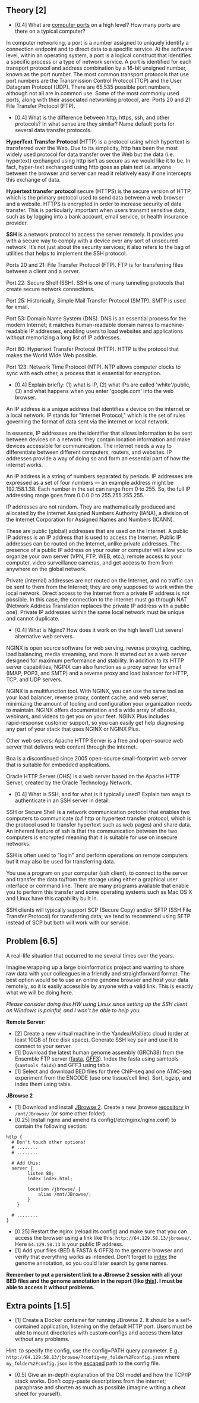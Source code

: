 ## Theory [2]

* [0.4] What are [computer ports](https://www.cloudflare.com/learning/network-layer/what-is-a-computer-port/) on a high level? How many ports are there on a typical computer?

In computer networking, a port is a number assigned to uniquely identify a connection endpoint and to direct data to a specific service. At the software level, within an operating system, a port is a logical construct that identifies a specific process or a type of network service. A port is identified for each transport protocol and address combination by a 16-bit unsigned number, known as the port number. The most common transport protocols that use port numbers are the Transmission Control Protocol (TCP) and the User Datagram Protocol (UDP). There are 65,535 possible port numbers, although not all are in common use. Some of the most commonly used ports, along with their associated networking protocol, are: Ports 20 and 21: File Transfer Protocol (FTP). 

* [0.4] What is the difference between http, https, ssh, and other protocols? In what sense are they similar? Name default ports for several data transfer protocols.

**HyperText Transfer Protocol** (HTTP) is a protocol using which hypertext is transferred over the Web. Due to its simplicity, http has been the most widely used protocol for data transfer over the Web but the data (i.e. hypertext) exchanged using http isn’t as secure as we would like it to be. In fact, hyper-text exchanged using http goes as plain text i.e. anyone between the browser and server can read it relatively easy if one intercepts this exchange of data.  

**Hypertext transfer protocol** secure (HTTPS) is the secure version of HTTP, which is the primary protocol used to send data between a web browser and a website. HTTPS is encrypted in order to increase security of data transfer. This is particularly important when users transmit sensitive data, such as by logging into a bank account, email service, or health insurance provider.

**SSH** is a network protocol to access the server remotely. It provides you with a secure way to comply with a device over any sort of unsecured network. It’s not just about the security services; it also refers to the bag of utilities that helps to implement the SSH protocol.

Ports 20 and 21: File Transfer Protocol (FTP). FTP is for transferring files between a client and a server.

Port 22: Secure Shell (SSH). SSH is one of many tunneling protocols that create secure network connections.

Port 25: Historically, Simple Mail Transfer Protocol (SMTP). SMTP is used for email.

Port 53: Domain Name System (DNS). DNS is an essential process for the modern Internet; it matches human-readable domain names to machine-readable IP addresses, enabling users to load websites and applications without memorizing a long list of IP addresses.

Port 80: Hypertext Transfer Protocol (HTTP). HTTP is the protocol that makes the World Wide Web possible.

Port 123: Network Time Protocol (NTP). NTP allows computer clocks to sync with each other, a process that is essential for encryption.

* [0.4] Explain briefly: (1) what is IP, (2) what IPs are called 'white'/public, (3) and what happens when you enter 'google.com' into the web browser.

An IP address is a unique address that identifies a device on the internet or a local network. IP stands for "Internet Protocol," which is the set of rules governing the format of data sent via the internet or local network.

In essence, IP addresses are the identifier that allows information to be sent between devices on a network: they contain location information and make devices accessible for communication. The internet needs a way to differentiate between different computers, routers, and websites. IP addresses provide a way of doing so and form an essential part of how the internet works.

An IP address is a string of numbers separated by periods. IP addresses are expressed as a set of four numbers — an example address might be 192.158.1.38. Each number in the set can range from 0 to 255. So, the full IP addressing range goes from 0.0.0.0 to 255.255.255.255.

IP addresses are not random. They are mathematically produced and allocated by the Internet Assigned Numbers Authority (IANA), a division of the Internet Corporation for Assigned Names and Numbers (ICANN).

These are public (global) addresses that are used on the Internet. A public IP address is an IP address that is used to access the Internet. Public IP addresses can be routed on the Internet, unlike private addresses. 
The presence of a public IP address on your router or computer will allow you to organize your own server (VPN, FTP, WEB, etc.), remote access to your computer, video surveillance cameras, and get access to them from anywhere on the global network.

Private (internal) addresses are not routed on the Internet, and no traffic can be sent to them from the Internet; they are only supposed to work within the local network. Direct access to the Internet from a private IP address is not possible. In this case, the connection to the Internet must go through NAT (Network Address Translation replaces the private IP address with a public one). Private IP addresses within the same local network must be unique and cannot duplicate.

* [0.4] What is Nginx? How does it work on the high level? List several alternative web servers.

NGINX is open source software for web serving, reverse proxying, caching, load balancing, media streaming, and more. It started out as a web server designed for maximum performance and stability. In addition to its HTTP server capabilities, NGINX can also function as a proxy server for email (IMAP, POP3, and SMTP) and a reverse proxy and load balancer for HTTP, TCP, and UDP servers.

NGINX is a multifunction tool. With NGINX, you can use the same tool as your load balancer, reverse proxy, content cache, and web server, minimizing the amount of tooling and configuration your organization needs to maintain. NGINX offers documentation and a wide array of eBooks, webinars, and videos to get you on your feet. NGINX Plus includes rapid‑response customer support, so you can easily get help diagnosing any part of your stack that uses NGINX or NGINX Plus.

Other web servers:
Apache HTTP Server is a free and open-source web server that delivers web content through the internet.

Boa is a discontinued since 2005 open-source small-footprint web server that is suitable for embedded applications. 

Oracle HTTP Server (OHS) is a web server based on the Apache HTTP Server, created by the Oracle Technology Network. 

* [0.4] What is SSH, and for what is it typically used? Explain two ways to authenticate in an SSH server in detail.

SSH or Secure Shell is a network communication protocol that enables two computers to communicate (c.f http or hypertext transfer protocol, which is the protocol used to transfer hypertext such as web pages) and share data. An inherent feature of ssh is that the communication between the two computers is encrypted meaning that it is suitable for use on insecure networks.

SSH is often used to "login" and perform operations on remote computers but it may also be used for transferring data.

You use a program on your computer (ssh client), to connect to the server and transfer the data to/from the storage using either a graphical user interface or command line. There are many programs available that enable you to perform this transfer and some operating systems such as Mac OS X and Linux have this capability built in.

SSH clients will typically support SCP (Secure Copy) and/or SFTP (SSH File Transfer Protocol) for transferring data; we tend to recommend using SFTP instead of SCP but both will work with our service.

## Problem [6.5]

A real-life situation that occurred to me several times over the years.

Imagine wrapping up a large bioinformatics project and wanting to share raw data with your colleagues in a friendly and straightforward format. The best option would be to use an online genome browser and host your data remotely, so it is easily accessible by anyone with a valid link. This is exactly what we will be doing here.

*Please consider doing this HW using Linux since setting up the SSH client on Windows is painful, and I won't be able to help you.*


**Remote Server**:
* [2] Create a new virtual machine in the Yandex/Mail/etc cloud (order at least 10GB of free disk space). Generate SSH key pair and use it to connect to your server.
* [1] Download the latest human genome assembly (GRCh38) from the Ensemble FTP server ([fasta](https://ftp.ensembl.org/pub/release-108/fasta/homo_sapiens/dna/Homo_sapiens.GRCh38.dna.primary_assembly.fa.gz), [GFF3](https://ftp.ensembl.org/pub/release-108/gff3/homo_sapiens/Homo_sapiens.GRCh38.108.gff3.gz)). Index the fasta using samtools (`samtools faidx`) and GFF3 using tabix. 
* [1] Select and download BED files for three ChIP-seq and one ATAC-seq experiment from the ENCODE (use one tissue/cell line). Sort, bgzip, and index them using tabix.

**JBrowse 2**
* [1] Download and install [JBrowse 2](https://jbrowse.org/jb2/). Create a new jbrowse [repository](https://jbrowse.org/jb2/docs/cli/#jbrowse-create-localpath) in `/mnt/JBrowse/` (or some other folder).
* [0.25] Install nginx and amend its config(/etc/nginx/nginx.conf) to contain the following section:
```
http {
  # Don't touch other options!
  # ........
  # ........

  # Add this:
  server {
		listen 80;
		index index.html;

		location /jbrowse/ {
			alias /mnt/JBrowse/;	
		}
	}

  # ........
}
```
* [0.25] Restart the nginx (reload its config) and make sure that you can access the browser using a link like this: `http://64.129.58.13/jbrowse/`. Here `64.129.58.13` is your public IP address.
* [1] Add your files (BED & FASTA & GFF3) to the genome browser and verify that everything works as intended. Don't forget to [index](https://jbrowse.org/jb2/docs/cli/#jbrowse-text-index) the genome annotation, so you could later search by gene names.


**Remember to put a persistent link to a JBrowse 2 session with all your BED files and the genome annotation in the report (like [this](https://jbrowse.org/code/jb2/v2.3.1/?session=share-HShsEcnq3i&password=nYzTU)). I must be able to access it without problems.**


## Extra points [1.5]

* [1] Create a Docker container for running JBrowse 2. It should be a self-contained application, listening on the default HTTP port. Users must be able to mount directories with custom configs and access them later without any problems. 

Hint: to specify the config, use the config=PATH query parameter. E.g. `http://64.129.58.13/jbrowse/?config=my_folder%2Fconfig.json` where `my_folder%2Fconfig.json` is the [escaped](https://en.wikipedia.org/wiki/Percent-encoding) path to the config file.

* [0.5] Give an in-depth explanation of the OSI model and how the TCP/IP stack works. Don't copy-paste descriptions from the internet; paraphrase and shorten as much as possible (imagine writing a cheat sheet for yourself).
